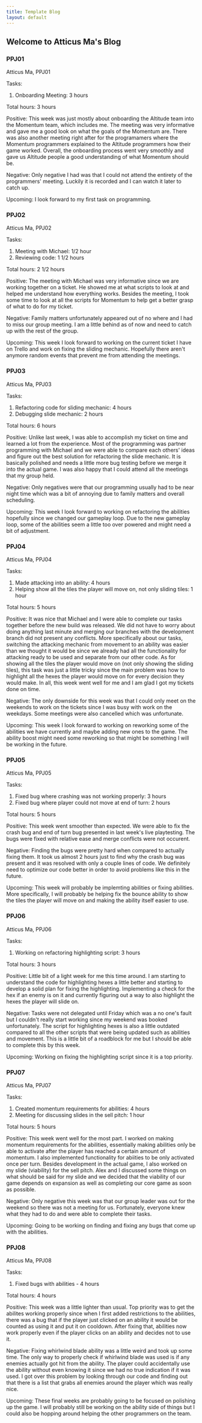 ```yaml
---
title: Template Blog
layout: default
---
```


## Welcome to Atticus Ma's Blog

### PPJ01

Atticus Ma, PPJ01

Tasks: 

1. Onboarding Meeting: 3 hours

Total hours: 3 hours

Positive: This week was just mostly about onboarding the Altitude team into the Momentum team, which includes me. The meeting was very informative and gave me a good look on what the goals of the Momentum are. There was also another meeting right after for the programamers where the Momentum programmers explained to the Altitude programmers how their game worked. Overall, the onboarding process went very smoothly and gave us Altitude people a good understanding of what Momentum should be. 

Negative: Only negative I had was that I could not attend the entirety of the programmers' meeting. Luckily it is recorded and I can watch it later to catch up. 

Upcoming: I look forward to my first task on programming. 

### PPJ02

Atticus Ma, PPJ02

Tasks: 

1. Meeting with Michael: 1/2 hour
2. Reviewing code: 1 1/2 hours

Total hours: 2 1/2 hours

Positive: The meeting with Michael was very informative since we are working together on a ticket. He showed me at what scripts to look at and helped me understand how everything works. Besides the meeting, I took some time to look at all the scripts for Momentum to help get a better grasp of what to do for my ticket. 

Negative: Family matters unfortunately appeared out of no where and I had to miss our group meeting. I am a little behind as of now and need to catch up with the rest of the group. 

Upcoming: This week I look forward to working on the current ticket I have on Trello and work on fixing the sliding mechanic. Hopefully there aren't anymore random events that prevent me from attending the meetings. 

### PPJ03

Atticus Ma, PPJ03

Tasks: 

1. Refactoring code for sliding mechanic: 4 hours
2. Debugging slide mechanic: 2 hours

Total hours: 6 hours

Positive: Unlike last week, I was able to accomplish my ticket on time and learned a lot from the experience. Most of the programming was partner programming with Michael and 
we were able to compare each others' ideas and figure out the best solution for refactoring the slide mechanic. It is basically polished and needs a little more bug testing before we merge it into the actual game. I was also happy that I could attend all the meetings that my group held. 

Negative: Only negatives were that our programming usually had to be near night time which was a bit of annoying due to family matters and overall scheduling. 

Upcoming: This week I look forward to working on refactoring the abilities hopefully since we changed our gameplay loop. Due to the new gameplay loop, some of the abilities seem a little too over powered and might need a bit of adjustment. 

### PPJ04

Atticus Ma, PPJ04

Tasks: 

1. Made attacking into an ability: 4 hours
2. Helping show all the tiles the player will move on, not only sliding tiles: 1 hour

Total hours: 5 hours

Positive: It was nice that Michael and I were able to complete our tasks together before the new build was released. We did not have to worry about doing anything last minute and merging our branches with the development branch did not present any conflicts. More specifically about  our tasks, switching the attacking mechanic from movement to an ability was easier than we thought it would be since we already had all the functionality for attacking ready to be used and separate from our other code. As for showing all the tiles the player would move on (not only showing the sliding tiles), this task was just a little tricky since the main problem was how to highlight all the hexes the player would move on for every decision they would make. In all, this week went well for me and I am glad I got my tickets done on time. 

Negative: The only downside for this week was that I could only meet on the weekends to work on the tickets since I was busy with work on the weekdays. Some meetings were also cancelled which was unfortunate. 

Upcoming: This week I look forward to working on reworking some of the abilities we have currently and maybe adding new ones to the game. The ability boost might need some reworking so that might be something I will be working in the future. 

### PPJ05

Atticus Ma, PPJ05

Tasks: 

1. Fixed bug where crashing was not working properly: 3 hours
2. Fixed bug where player could not move at end of turn: 2 hours

Total hours: 5 hours

Positive: This week went smoother than expected. We were able to fix the crash bug and end of turn bug presented in last week's live playtesting. The bugs were fixed with relative ease and merge conflicts were not occurent. 

Negative: Finding the bugs were pretty hard when compared to actually fixing them. It took us almost 2 hours just to find why the crash bug was present and it was resolved with only a couple lines of code. We definitely need to optimize our code better in order to avoid problems like this in the future. 

Upcoming: This week will probably be implemting abilities or fixing abilities. More specifically, I will probably be helping fix the bounce ability to show the tiles the player will move on and making the ability itself easier to use. 

### PPJ06

Atticus Ma, PPJ06

Tasks: 

1. Working on refactoring highlighting script: 3 hours

Total hours: 3 hours

Positive: Little bit of a light week for me this time around. I am starting to understand the code for highlighting hexes a little better and starting to develop a solid plan for fixing the highlighting. Implementing a check for the hex if an enemy is on it and currently figuring out a way to also highlight the hexes the player will slide on. 

Negative: Tasks were not delegated until Friday which was a no one's fault but I couldn't really start working since my weekend was booked unfortunately. The script for highlighting hexes is also a little outdated compared to all the other scripts that were being updated such as abilities and movement. This is a little bit of a roadblock for me but I should be able to complete this by this week. 

Upcoming: Working on fixing the highlighting script since it is a top priority. 

### PPJ07

Atticus Ma, PPJ07

Tasks: 

1. Created momentum requirements for abilities: 4 hours
2. Meeting for discussing slides in the sell pitch: 1 hour

Total hours: 5 hours

Positive: This week went well for the most part. I worked on making momentum requirements for the abilities, essentially making abilities only be able to activate after the player has reached a certain amount of momentum. I also implemented functionality for abiities to be only activated once per turn. Besides development in the actual game, I also worked on  my slide (viability) for the sell pitch. Alex and I discussed some things on what should be said for my slide and we decided that the viability of our game depends on expansion as well as completing our core game as soon as possible.  

Negative: Only negative this week was that our group leader was  out for the weekend so there was not a meeting for us. Fortunately, everyone knew what they had to do and were able to complete their tasks. 

Upcoming: Going to be working on finding and fixing any bugs that come up with the abilities. 

### PPJ08

Atticus Ma, PPJ08

Tasks: 

1. Fixed bugs with abilities - 4 hours

Total hours: 4 hours

Positive: This week was a little lighter than usual. Top priority was to get the abilites working properly since when I first added restrictions to the abilities, there was a bug  that if the player just clicked on an ability it would be counted as using it and put it on cooldown. After fixing that, abilities now work properly even if the player clicks on an ability and decides not to use it.   

Negative: Fixing whirlwind blade ability was a little weird and took up some time. The only way to properly check if whirlwind blade was used is if any enemies actually got hit from the ability. The player could accidentally use the ability without even knowing it since we had no true indication if it was used. I got over this problem by looking through our code and finding out that there is a list that grabs all enemies around the player which was really nice. 

Upcoming: These final weeks are probably going to be focused on polishing up the game. I will probably still be working on the ability side of things but I could also be hopping around helping the other programmers on the team. 
